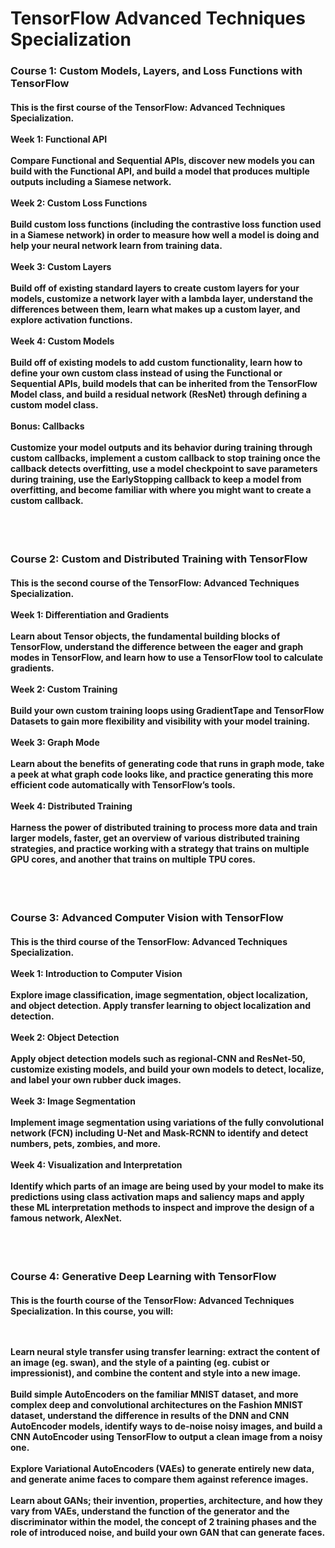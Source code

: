 # TensorFlow Advanced Techniques Specialization
<h3>
Course 1: Custom Models, Layers, and Loss Functions with TensorFlow
  </h3>
  <h4>
This is the first course of the TensorFlow: Advanced Techniques Specialization.<br><br>
Week 1: Functional API<br><br>
Compare Functional and Sequential APIs, discover new models you can build with the Functional API, and build a model that produces multiple outputs including a Siamese network.<br><br>
Week 2: Custom Loss Functions<br><br>
Build custom loss functions (including the contrastive loss function used in a Siamese network) in order to measure how well a model is doing and help your neural network learn from training data.<br><br>
Week 3: Custom Layers<br><br>
Build off of existing standard layers to create custom layers for your models, customize a network layer with a lambda layer, understand the differences between them, learn what makes up a custom layer, and explore activation functions.<br><br>
Week 4: Custom Models<br><br>
Build off of existing models to add custom functionality, learn how to define your own custom class instead of using the Functional or Sequential APIs, build models that can be inherited from the TensorFlow Model class, and build a residual network (ResNet) through defining a custom model class.<br><br>
Bonus: Callbacks<br><br>
Customize your model outputs and its behavior during training through custom callbacks, implement a custom callback to stop training once the callback detects overfitting, use a model checkpoint to save parameters during training, use the EarlyStopping callback to keep a model from overfitting, and become familiar with where you might want to create a custom callback.<br><br>
  </h4>
  <br>
 <h3>
Course 2: Custom and Distributed Training with TensorFlow
  </h3>
  <h4>
This is the second course of the TensorFlow: Advanced Techniques Specialization.<br><br>
  Week 1: Differentiation and Gradients<br><br>
Learn about Tensor objects, the fundamental building blocks of TensorFlow, understand the difference between the eager and graph modes in TensorFlow, and learn how to use a TensorFlow tool to calculate gradients.<br><br>
Week 2: Custom Training<br><br>
Build your own custom training loops using GradientTape and TensorFlow Datasets to gain more flexibility and visibility with your model training.<br><br>
Week 3: Graph Mode<br><br>
Learn about the benefits of generating code that runs in graph mode, take a peek at what graph code looks like, and practice generating this more efficient code automatically with TensorFlow’s tools.<br><br>
Week 4: Distributed Training<br><br>
Harness the power of distributed training to process more data and train larger models, faster, get an overview of various distributed training strategies, and practice working with a strategy that trains on multiple GPU cores, and another that trains on multiple TPU cores.<br><br>
  </h4>
  <br>
  <h3>
  Course 3: Advanced Computer Vision with TensorFlow
  </h3>
  <h4>
  This is the third course of the TensorFlow: Advanced Techniques Specialization.<br><br>
  Week 1: Introduction to Computer Vision<br><br>
Explore image classification, image segmentation, object localization, and object detection. Apply transfer learning to object localization and detection.<br><br>
Week 2: Object Detection<br><br>
Apply object detection models such as regional-CNN and ResNet-50, customize existing models, and build your own models to detect, localize, and label your own rubber duck images.<br><br>
Week 3: Image Segmentation<br><br>
Implement image segmentation using variations of the fully convolutional network (FCN) including U-Net and Mask-RCNN to identify and detect numbers, pets, zombies, and more.<br><br>
Week 4: Visualization and Interpretation<br><br>
Identify which parts of an image are being used by your model to make its predictions using class activation maps and saliency maps and apply these ML interpretation methods to inspect and improve the design of a famous network, AlexNet.<br><br>
  </h4>
  <br>
  <h3>
  Course 4: Generative Deep Learning with TensorFlow
  </h3>
  <h4>
This is the fourth course of the TensorFlow: Advanced Techniques Specialization.
  In this course, you will:<br><br><br>

Learn neural style transfer using transfer learning: extract the content of an image (eg. swan), and the style of a painting (eg. cubist or impressionist), and combine the content and style into a new image.<br><br>
Build simple AutoEncoders on the familiar MNIST dataset, and more complex deep and convolutional architectures on the Fashion MNIST dataset, understand the difference in results of the DNN and CNN AutoEncoder models, identify ways to de-noise noisy images, and build a CNN AutoEncoder using TensorFlow to output a clean image from a noisy one.<br><br>
Explore Variational AutoEncoders (VAEs) to generate entirely new data, and generate anime faces to compare them against reference images.<br><br>
Learn about GANs; their invention, properties, architecture, and how they vary from VAEs, understand the function of the generator and the discriminator within the model, the concept of 2 training phases and the role of introduced noise, and build your own GAN that can generate faces.<br><br>
  </h4>
